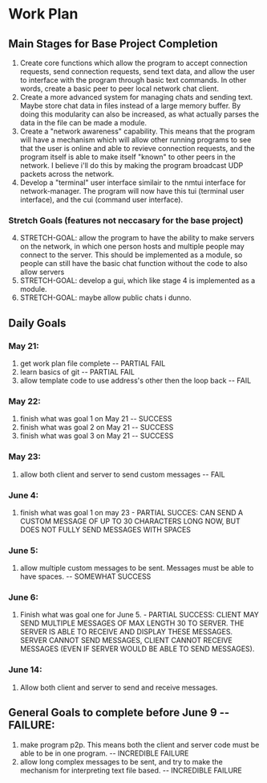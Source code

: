 # Work Plan

## Main Stages for Base Project Completion
1. Create core functions which allow the program to accept connection requests, send connection requests, send text data,
and allow the user to interface with the program through basic text commands. In other words, create a basic peer to peer
local network chat client.
2. Create a more advanced system for managing chats and sending text. Maybe store chat data in files instead of a large memory
buffer. By doing this modularity can also be increased, as what actually parses the data in the file can be made a module. 
2. Create a "network awareness" capability. This means that the program will have a mechanism which will
allow other running programs to see that the user is online and able to revieve connection requests, 
and the program itself is able to make itself "known" to other peers in the network. I believe i'll do this by making the program broadcast UDP packets across the network.
3. Develop a "terminal" user interface similair to the nmtui interface for network-manager. The program will now have this tui (terminal user interface), and the cui (command user interface).
### Stretch Goals (features not neccasary for the base project)
4. STRETCH-GOAL: allow the program to have the ability to make servers on the network, in which one person hosts and multiple people may connect to the server. This should be implemented as a module, so people can still have the basic chat function without the code to also allow servers
5. STRETCH-GOAL: develop a gui, which like stage 4 is implemented as a module.
6. STRETCH-GOAL: maybe allow public chats i dunno.

## Daily Goals
### May 21: 
1. get work plan file complete -- PARTIAL FAIL
2. learn basics of git -- PARTIAL FAIL
3. allow template code to use address's other then the loop back -- FAIL
### May 22:
1. finish what was goal 1 on May 21 -- SUCCESS
2. finish what was goal 2 on May 21 -- SUCCESS
3. finish what was goal 3 on May 21 -- SUCCESS
### May 23:
1. allow both client and server to send custom messages -- FAIL
### June 4:
1. finish what was goal 1 on may 23 - PARTIAL SUCCES: CAN SEND A CUSTOM MESSAGE OF UP TO 30 CHARACTERS LONG NOW, BUT DOES NOT FULLY SEND MESSAGES WITH SPACES
### June 5:
1. allow multiple custom messages to be sent. Messages must be able to have spaces. -- SOMEWHAT SUCCESS
### June 6:
1. Finish what was goal one for June 5. - PARTIAL SUCCESS: CLIENT MAY SEND MULTIPLE MESSAGES OF MAX LENGTH 30 TO SERVER. THE SERVER IS ABLE TO RECEIVE AND DISPLAY THESE MESSAGES. SERVER CANNOT SEND MESSAGES, CLIENT CANNOT RECEIVE MESSAGES (EVEN IF SERVER WOULD BE ABLE TO SEND MESSAGES).
### June 14:
1. Allow both client and server to send and receive messages. 
## General Goals to complete before June 9 -- FAILURE:
1. make program p2p. This means both the client and server code must be able to be in one program. -- INCREDIBLE FAILURE
2. allow long complex messages to be sent, and try to make the mechanism for interpreting text file based. -- INCREDIBLE FAILURE

